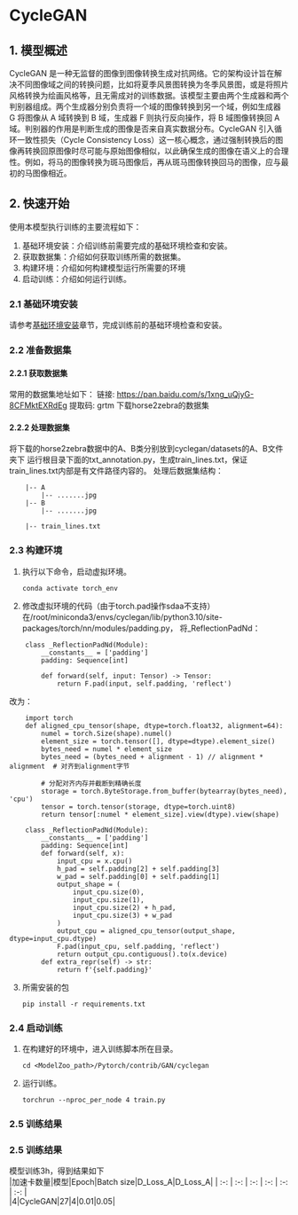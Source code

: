 #  CycleGAN
## 1. 模型概述
CycleGAN 是一种无监督的图像到图像转换生成对抗网络。它的架构设计旨在解决不同图像域之间的转换问题，比如将夏季风景图转换为冬季风景图，或是将照片风格转换为绘画风格等，且无需成对的训练数据。​
该模型主要由两个生成器和两个判别器组成。两个生成器分别负责将一个域的图像转换到另一个域，例如生成器 G 将图像从 A 域转换到 B 域，生成器 F 则执行反向操作，将 B 域图像转换回 A 域。判别器的作用是判断生成的图像是否来自真实数据分布。CycleGAN 引入循环一致性损失（Cycle Consistency Loss）这一核心概念，通过强制转换后的图像再转换回原图像时尽可能与原始图像相似，以此确保生成的图像在语义上的合理性。例如，将马的图像转换为斑马图像后，再从斑马图像转换回马的图像，应与最初的马图像相近。
## 2. 快速开始
使用本模型执行训练的主要流程如下：
1. 基础环境安装：介绍训练前需要完成的基础环境检查和安装。
2. 获取数据集：介绍如何获取训练所需的数据集。
3. 构建环境：介绍如何构建模型运行所需要的环境
4. 启动训练：介绍如何运行训练。

### 2.1 基础环境安装
请参考[基础环境安装](../../../../doc/Environment.md)章节，完成训练前的基础环境检查和安装。

### 2.2 准备数据集
#### 2.2.1 获取数据集
常用的数据集地址如下：
链接: https://pan.baidu.com/s/1xng_uQjyG-8CFMktEXRdEg 提取码: grtm
下载horse2zebra的数据集
#### 2.2.2 处理数据集
将下载的horse2zebra数据中的A、B类分别放到cyclegan/datasets的A、B文件夹下
运行根目录下面的txt_annotation.py，生成train_lines.txt，保证train_lines.txt内部是有文件路径内容的。
处理后数据集结构：
```angular2html
    |-- A
        |-- .......jpg
    |-- B
        |-- .......jpg       

    |-- train_lines.txt
``` 


### 2.3 构建环境
1. 执行以下命令，启动虚拟环境。
    ```
    conda activate torch_env
    ```
2. 修改虚拟环境的代码（由于torch.pad操作sdaa不支持）
在/root/miniconda3/envs/cyclegan/lib/python3.10/site-packages/torch/nn/modules/padding.py，
将_ReflectionPadNd：
```angular2html
    class _ReflectionPadNd(Module):
        __constants__ = ['padding']
        padding: Sequence[int]

        def forward(self, input: Tensor) -> Tensor:
            return F.pad(input, self.padding, 'reflect')
```

改为：
```angular2html
    import torch
    def aligned_cpu_tensor(shape, dtype=torch.float32, alignment=64):
        numel = torch.Size(shape).numel()
        element_size = torch.tensor([], dtype=dtype).element_size()
        bytes_need = numel * element_size
        bytes_need = (bytes_need + alignment - 1) // alignment * alignment  # 对齐到alignment字节
        
        # 分配对齐内存并截断到精确长度
        storage = torch.ByteStorage.from_buffer(bytearray(bytes_need), 'cpu')
        tensor = torch.tensor(storage, dtype=torch.uint8)
        return tensor[:numel * element_size].view(dtype).view(shape)

    class _ReflectionPadNd(Module):
        __constants__ = ['padding']
        padding: Sequence[int]
        def forward(self, x):
            input_cpu = x.cpu()
            h_pad = self.padding[2] + self.padding[3]
            w_pad = self.padding[0] + self.padding[1]
            output_shape = (
                input_cpu.size(0),
                input_cpu.size(1),
                input_cpu.size(2) + h_pad,
                input_cpu.size(3) + w_pad
            )
            output_cpu = aligned_cpu_tensor(output_shape, dtype=input_cpu.dtype)
            F.pad(input_cpu, self.padding, 'reflect')
            return output_cpu.contiguous().to(x.device)
        def extra_repr(self) -> str:
            return f'{self.padding}'
```
3. 所需安装的包
    ```
    pip install -r requirements.txt
    ```
    
### 2.4 启动训练
1. 在构建好的环境中，进入训练脚本所在目录。
    ```
    cd <ModelZoo_path>/Pytorch/contrib/GAN/cyclegan
    ```
   
2. 运行训练。

   ```
   torchrun --nproc_per_node 4 train.py
   ```


### 2.5 训练结果
### 2.5 训练结果
模型训练3h，得到结果如下  
|加速卡数量|模型|Epoch|Batch size|D_Loss_A|D_Loss_A|
| :-: | :-: | :-: | :-: | :-: | :-: |  
|4|CycleGAN|27|4|0.01|0.05|
